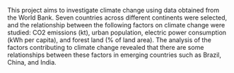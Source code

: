 This project aims to investigate climate change 
using data obtained from the World Bank. Seven 
countries across different continents were 
selected, and the relationship between the 
following factors on climate change were 
studied: CO2 emissions (kt), urban population, 
electric power consumption (kWh per capita), 
and forest land (% of land area).
The analysis of the factors contributing to 
climate change revealed that there are some 
relationships between these factors in emerging 
countries such as Brazil, China, and India.
